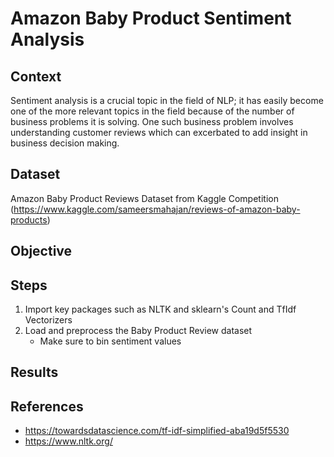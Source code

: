# Amazon Baby Product Sentiment Analysis
## Context
Sentiment analysis is a crucial topic in the field of NLP; it has easily become one of the more relevant topics in the field because of  the number of business problems it is solving. One such business problem involves understanding customer reviews which can excerbated to add insight in business decision making. 
## Dataset
Amazon Baby Product Reviews Dataset from Kaggle Competition (https://www.kaggle.com/sameersmahajan/reviews-of-amazon-baby-products)
## Objective

## Steps
1. Import key packages such as NLTK and sklearn's Count and TfIdf Vectorizers
2. Load and preprocess the Baby Product Review dataset 
    * Make sure to bin sentiment values
## Results

## References
* https://towardsdatascience.com/tf-idf-simplified-aba19d5f5530
* https://www.nltk.org/